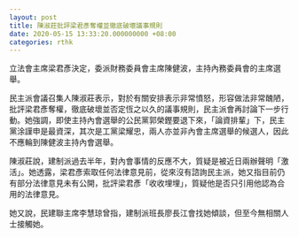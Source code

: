 ```yaml
---
layout: post
title: 陳淑莊批評梁君彥奪權並徹底破壞議事規則
date: 2020-05-15 13:33:20.000000000 +08:00
categories: rthk
---
```


立法會主席梁君彥決定，委派財務委員會主席陳健波，主持內務委員會的主席選舉。

民主派會議召集人陳淑莊表示，對於有關安排表示非常憤怒，形容做法非常醜陋，批評梁君彥奪權，徹底破壞並否定恆之以久的議事規則，民主派會再討論下一步行動。她強調，即使主持內會選舉的公民黨郭榮鏗要退下來，「論資排輩」下，民主黨涂謹申是最資深，其次是工黨梁耀忠，兩人亦並非內會主席選舉的候選人，因此不應輪到陳健波主持內會選舉。

陳淑莊說，建制派過去半年，對內會事情的反應不大，質疑是被近日兩辦聲明「激活」。她透露，梁君彥索取任何法律意見前，從來沒有諮詢民主派，她又指目前仍有部分法律意見未有公開，批評梁君彥「收收埋埋」，質疑他是否只引用他認為合用的法律意見。

她又說，民建聯主席李慧琼曾指，建制派班長廖長江會找她傾談，但至今無相關人士接觸她。
